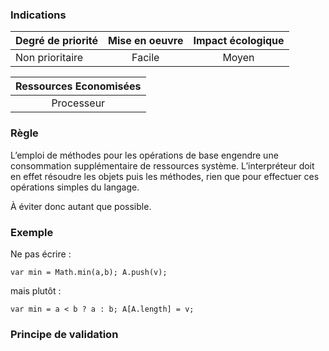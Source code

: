 ### Indications
| Degré de priorité |      Mise en oeuvre       |  Impact écologique    | 
|-------------------|:-------------------------:|:---------------------:|
| Non prioritaire   |  Facile                   | Moyen                 | 


|Ressources Economisées                                      |
|:----------------------------------------------------------:|
| Processeur   |

### Règle
L’emploi de méthodes pour les opérations de base engendre une consommation supplémentaire de ressources système. L’interpréteur doit en effet résoudre les objets puis les méthodes, rien que pour effectuer ces opérations simples du langage.

À éviter donc autant que possible.

### Exemple
Ne pas écrire :

```var min = Math.min(a,b); A.push(v);```

mais plutôt :

```var min = a < b ? a : b; A[A.length] = v;```


### Principe de validation
